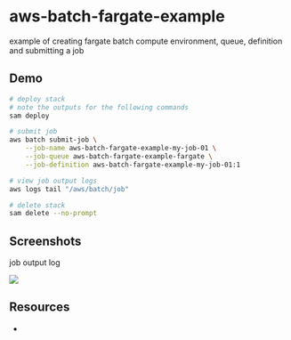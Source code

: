 # aws-batch-fargate-example

example of creating fargate batch compute environment, queue, definition and submitting a job

## Demo

```sh
# deploy stack
# note the outputs for the following commands
sam deploy

# submit job
aws batch submit-job \
    --job-name aws-batch-fargate-example-my-job-01 \
    --job-queue aws-batch-fargate-example-fargate \
    --job-definition aws-batch-fargate-example-my-job-01:1

# view job output logs
aws logs tail "/aws/batch/job"

# delete stack
sam delete --no-prompt
```

## Screenshots

job output log

![](https://www.evernote.com/l/AAExdhVv45VBpqBFFVxrcs9cMdX99wFYqPgB/image.png)

## Resources

- 
